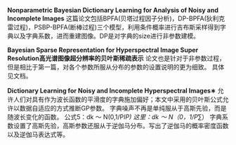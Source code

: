 **Nonparametric Bayesian Dictionary Learning for Analysis of Noisy and Incomplete Images**
这篇论文包括BPFA(贝塔过程因子分析)，DP-BPFA(狄利克雷过程)，PSBP-BPFA(断棒过程)三个模型，利用条件概率进行吉布斯采样得到字典以及字典系数，进而重建图像。DP是对字典的size进行非参数建模。

**Bayesian Sparse Representation for Hyperspectral Image Super Resolution高光谱图像超分辨率的贝叶斯稀疏表示**
论文也是针对于非参数过程，但是相比于第一篇，对各个参数所服从分布的参数的设置说明的更为细致。
具体见文档。

**Dictionary Learning for Noisy and Incomplete Hyperspectral Images∗**
允许人们对具有作为波长函数的平滑度的字典施加偏好；本文中采用的贝叶斯公式允许以数据自适应的方式推断GP参数。
字典噪声不再是单纯服从于高斯先验，而是随波长变化的函数。
公式5：dk ～ N(0,1/P*IP)
这里：dk ～ N（0，1/P*∑）
字典系数设置了高斯先验，高斯参数还服从于逆伽马分布。写出了逆伽马的概率密度函数以及逆伽马表达式等。